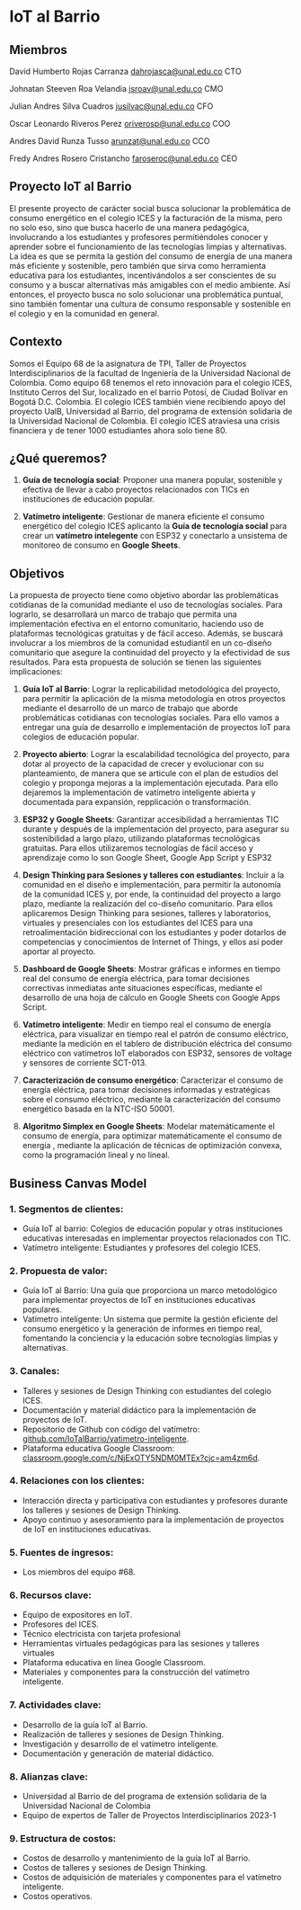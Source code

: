 # IoT al Barrio


## Miembros

David Humberto Rojas Carranza
dahrojasca@unal.edu.co
CTO

Johnatan Steeven Roa Velandia
jsroav@unal.edu.co
CMO

Julian Andres Silva Cuadros
jusilvac@unal.edu.co
CFO

Oscar Leonardo Riveros Perez
oriverosp@unal.edu.co
COO

Andres David Runza Tusso
arunzat@unal.edu.co
CCO

Fredy Andres Rosero Cristancho
faroseroc@unal.edu.co
CEO


## Proyecto IoT al Barrio

El presente proyecto de carácter social busca solucionar la problemática de consumo energético en el colegio ICES y la facturación de la misma, pero no solo eso, sino que busca hacerlo de una manera pedagógica, involucrando a los estudiantes y profesores permitiéndoles conocer y aprender sobre el funcionamiento de las tecnologías limpias y alternativas. La idea es que se permita la gestión del consumo de energía de una manera más eficiente y sostenible, pero también que sirva como herramienta educativa para los estudiantes, incentivándolos a ser conscientes de su consumo y a buscar alternativas más amigables con el medio ambiente. Así entonces, el proyecto busca no solo solucionar una problemática puntual, sino también fomentar una cultura de consumo responsable y sostenible en el colegio y en la comunidad en general.


## Contexto

Somos el Equipo 68 de la asignatura de TPI, Taller de Proyectos Interdisciplinarios de la facultad de Ingeniería de la Universidad Nacional de Colombia. Como equipo 68 tenemos el reto innovación para el colegio ICES, Instituto Cerros del Sur, localizado en el barrio Potosí, de Ciudad Bolívar en Bogotá D.C. Colombia. El colegio ICES también viene recibiendo apoyo del proyecto UalB, Universidad al Barrio, del programa de extensión solidaria de la Universidad Nacional de Colombia. El colegio ICES atraviesa una crisis financiera y de tener 1000 estudiantes ahora solo tiene 80.


## ¿Qué queremos?

1) **Guía de tecnología social**: Proponer una manera popular, sostenible y efectiva de llevar a cabo proyectos relacionados con TICs en instituciones de educación popular.

2) **Vatímetro inteligente**: Gestionar de manera eficiente el consumo energético del colegio ICES aplicanto la **Guía de tecnología social** para crear un **vatímetro intelegente** con ESP32 y conectarlo a unsistema de monitoreo de consumo en **Google Sheets**.


## Objetivos

La propuesta de proyecto tiene como objetivo abordar las problemáticas cotidianas de la comunidad mediante el uso de tecnologías sociales. Para lograrlo, se desarrollará un marco de trabajo que permita una implementación efectiva en el entorno comunitario, haciendo uso de plataformas tecnológicas gratuitas y de fácil acceso. Además, se buscará involucrar a los miembros de la comunidad estudiantil en un co-diseño comunitario que asegure la continuidad del proyecto y la efectividad de sus resultados. Para esta propuesta de solución se tienen las siguientes implicaciones:

1.  **Guía IoT al Barrio**: Lograr la replicabilidad metodológica del proyecto, para permitir la aplicación de la misma metodología en otros proyectos mediante el desarrollo de un marco de trabajo que aborde problemáticas cotidianas con tecnologías sociales. Para ello vamos a entregar una guía de desarrollo e implementación de proyectos IoT para colegios de educación popular.   

2. **Proyecto abierto**: Lograr la escalabilidad tecnológica del proyecto, para dotar al proyecto de la capacidad de crecer y evolucionar con su planteamiento, de manera que se articule con el plan de estudios del colegio y proponga mejoras a la implementación ejecutada. Para ello dejaremos la implementación de vatímetro inteligente abierta y documentada para expansión, repplicación o transformación.

3. **ESP32 y Google Sheets**: Garantizar accesibilidad a herramientas TIC durante y después de la implementación del proyecto, para asegurar su sostenibilidad a largo plazo, utilizando plataformas tecnológicas gratuitas. Para ellos utilizaremos tecnologías de fácil acceso y aprendizaje como lo son Google Sheet, Google App Script y ESP32

4.  **Design Thinking para Sesiones y talleres con estudiantes**: Incluir a la comunidad en el diseño e implementación, para permitir la autonomía de la comunidad ICES y, por ende, la continuidad del proyecto a largo plazo, mediante la realización del co-diseño comunitario. Para ellos aplicaremos Design Thinking para sesiones, talleres y laboratorios, virtuales y presenciales con los estudiantes del ICES para una retroalimentación bidireccional con los estudiantes y poder dotarlos de competencias y conocimientos de Internet of  Things, y ellos así poder aportar al proyecto.

5. **Dashboard de Google Sheets**: Mostrar gráficas e informes en tiempo real del consumo de energía eléctrica, para tomar decisiones correctivas inmediatas ante situaciones específicas, mediante el desarrollo de una hoja de cálculo en Google Sheets con Google Apps Script.

6. **Vatímetro inteligente**: Medir en tiempo real el consumo de energía eléctrica, para visualizar en tiempo real el patrón de consumo eléctrico, mediante la medición en el tablero de distribución eléctrica del consumo eléctrico con vatímetros IoT elaborados con ESP32, sensores de voltage y sensores de corriente SCT-013.

7. **Caracterización de consumo energético**: Caracterizar el consumo de energía eléctrica, para tomar decisiones informadas y estratégicas sobre el consumo eléctrico, mediante la caracterización del consumo energético basada en la NTC-ISO 50001.

8. **Algoritmo Simplex en Google Sheets**: Modelar matemáticamente el consumo de energía, para optimizar matemáticamente el consumo de energía , mediante la aplicación de técnicas de optimización convexa, como la programación lineal y no lineal.


## Business Canvas Model


### 1. Segmentos de clientes:

   - Guia IoT al barrio: Colegios de educación popular y otras instituciones educativas interesadas en implementar proyectos relacionados con TIC.
   - Vatímetro inteligente: Estudiantes y profesores del colegio ICES.


### 2. Propuesta de valor:

   - Guía IoT al Barrio: Una guía que proporciona un marco metodológico para implementar proyectos de IoT en instituciones educativas populares.
   - Vatímetro inteligente: Un sistema que permite la gestión eficiente del consumo energético y la generación de informes en tiempo real, fomentando la conciencia y la educación sobre tecnologías limpias y alternativas.


### 3. Canales:

   - Talleres y sesiones de Design Thinking con estudiantes del colegio ICES.
   - Documentación y material didáctico para la implementación de proyectos de IoT.
   - Repositorio de Github con código del vatímetro: [github.com/IoTalBarrio/vatimetro-inteligente](https://github.com/IoTalBarrio/vatimetro-inteligente).
   - Plataforma educativa Google Classroom: [classroom.google.com/c/NjExOTY5NDM0MTEx?cjc=am4zm6d](https://classroom.google.com/c/NjExOTY5NDM0MTEx?cjc=am4zm6d).


### 4. Relaciones con los clientes:

   - Interacción directa y participativa con estudiantes y profesores durante los talleres y sesiones de Design Thinking.
   - Apoyo continuo y asesoramiento para la implementación de proyectos de IoT en instituciones educativas.


### 5. Fuentes de ingresos:

   - Los miembros del equipo \#68. 


### 6. Recursos clave:

   - Equipo de expositores en IoT.
   - Profesores del ICES.
   - Técnico electricista con tarjeta profesional
   - Herramientas virtuales pedagógicas para las sesiones y talleres virtuales
   - Plataforma educativa en línea Google Classroom.
   - Materiales y componentes para la construcción del vatímetro inteligente.


### 7. Actividades clave:

   - Desarrollo de la guía IoT al Barrio.
   - Realización de talleres y sesiones de Design Thinking.
   - Investigación y desarrollo de el vatímetro inteligente.
   - Documentación y generación de material didáctico.


### 8. Alianzas clave:

  - Universidad al Barrio de del programa de extensión solidaria de la Universidad Nacional de Colombia 
   - Equipo de expertos de Taller de Proyectos Interdisciplinarios 2023-1 


### 9. Estructura de costos:

   - Costos de desarrollo y mantenimiento de la guía IoT al Barrio.
   - Costos de talleres y sesiones de Design Thinking.
   - Costos de adquisición de materiales y componentes para el vatímetro inteligente.
   - Costos operativos.


